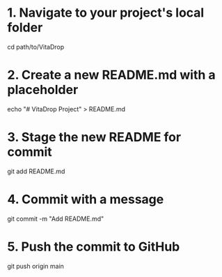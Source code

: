 # 1. Navigate to your project's local folder
cd path/to/VitaDrop

# 2. Create a new README.md with a placeholder
echo "# VitaDrop Project" > README.md

# 3. Stage the new README for commit
git add README.md

# 4. Commit with a message
git commit -m "Add README.md"

# 5. Push the commit to GitHub
git push origin main
